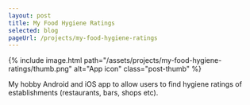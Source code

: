 ```yaml
---
layout: post
title: My Food Hygiene Ratings
selected: blog
pageUrl: /projects/my-food-hygiene-ratings
---
```


{% include image.html path="/assets/projects/my-food-hygiene-ratings/thumb.png" alt="App icon" class="post-thumb" %}

My hobby Android and iOS app to allow users to find hygiene ratings of establishments (restaurants, bars, shops etc).
